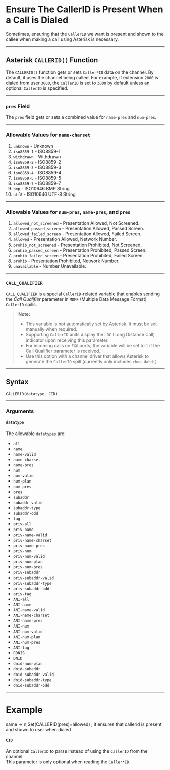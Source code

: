 
# Ensure The CallerID is Present When a Call is Dialed

Sometimes, ensuring that the `CallerID` we want is present and shown to the callee when making a call using Asterisk is necessary.

---

## Asterisk `CALLERID()` Function

The `CALLERID()` function gets or sets `Caller*ID` data on the channel. By default, it uses the channel being called. For example, if extension `2000` is dialed from user `3000`, the `CallerID` is set to `3000` by default unless an optional `CallerID` is specified.

---

### `pres` Field

The `pres` field gets or sets a combined value for `name-pres` and `num-pres`.

---

### Allowable Values for `name-charset`

1. `unknown` - Unknown  
2. `iso8859-1` - ISO8859-1  
3. `withdrawn` - Withdrawn  
4. `iso8859-2` - ISO8859-2  
5. `iso8859-3` - ISO8859-3  
6. `iso8859-4` - ISO8859-4  
7. `iso8859-5` - ISO8859-5  
8. `iso8859-7` - ISO8859-7  
9. `bmp` - ISO10646 BMP String  
10. `utf8` - ISO10646 UTF-8 String  

---

### Allowable Values for `num-pres`, `name-pres`, and `pres`

1. `allowed_not_screened` - Presentation Allowed, Not Screened.  
2. `allowed_passed_screen` - Presentation Allowed, Passed Screen.  
3. `allowed_failed_screen` - Presentation Allowed, Failed Screen.  
4. `allowed` - Presentation Allowed, Network Number.  
5. `prohib_not_screened` - Presentation Prohibited, Not Screened.  
6. `prohib_passed_screen` - Presentation Prohibited, Passed Screen.  
7. `prohib_failed_screen` - Presentation Prohibited, Failed Screen.  
8. `prohib` - Presentation Prohibited, Network Number.  
9. `unavailable` - Number Unavailable.  

---

### `CALL_QUALIFIER`

`CALL_QUALIFIER` is a special `CallerID`-related variable that enables sending the *Call Qualifier* parameter in `MDMF` (Multiple Data Message Format) `CallerID` spills.

> **Note:**  
> - This variable is not automatically set by Asterisk. It must be set manually when required.  
> - Supporting `CallerID` units display the `LDC` (Long Distance Call) indicator upon receiving this parameter.  
> - For incoming calls on `FXO` ports, the variable will be set to `1` if the Call Qualifier parameter is received.  
> - Use this option with a channel driver that allows Asterisk to generate the `CallerID` spill (currently only includes `chan_dahdi`).

---

## Syntax

```plaintext
CALLERID(datatype, CID)
```

---

### Arguments

#### `datatype`

The allowable `datatypes` are:  

- `all`  
- `name`  
- `name-valid`  
- `name-charset`  
- `name-pres`  
- `num`  
- `num-valid`  
- `num-plan`  
- `num-pres`  
- `pres`  
- `subaddr`  
- `subaddr-valid`  
- `subaddr-type`  
- `subaddr-odd`  
- `tag`  
- `priv-all`  
- `priv-name`  
- `priv-name-valid`  
- `priv-name-charset`  
- `priv-name-pres`  
- `priv-num`  
- `priv-num-valid`  
- `priv-num-plan`  
- `priv-num-pres`  
- `priv-subaddr`  
- `priv-subaddr-valid`  
- `priv-subaddr-type`  
- `priv-subaddr-odd`  
- `priv-tag`  
- `ANI-all`  
- `ANI-name`  
- `ANI-name-valid`  
- `ANI-name-charset`  
- `ANI-name-pres`  
- `ANI-num`  
- `ANI-num-valid`  
- `ANI-num-plan`  
- `ANI-num-pres`  
- `ANI-tag`  
- `RDNIS`  
- `DNID`  
- `dnid-num-plan`  
- `dnid-subaddr`  
- `dnid-subaddr-valid`  
- `dnid-subaddr-type`  
- `dnid-subaddr-odd`  

---

# Example
same => n,Set(CALLERID(pres)=allowed) ; it ensures that callerid is present and shown to user when dialed


#### `CID`

An optional `CallerID` to parse instead of using the `CallerID` from the channel.  
This parameter is only optional when reading the `Caller*ID`.  
```
